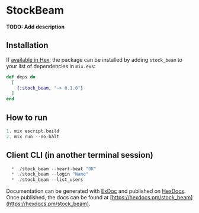 # StockBeam

**TODO: Add description**

## Installation

If [available in Hex](https://hex.pm/docs/publish), the package can be installed
by adding `stock_beam` to your list of dependencies in `mix.exs`:

```elixir
def deps do
  [
    {:stock_beam, "~> 0.1.0"}
  ]
end
```

## How to run

```elixir
1. mix escript.build
2. mix run --no-halt
```

## Client CLI (in another terminal session)

```elixir
  * ./stock_beam --heart-beat "OK"
  * ./stock_beam --login "Name"
  * ./stock_beam --list_users
```

Documentation can be generated with [ExDoc](https://github.com/elixir-lang/ex_doc)
and published on [HexDocs](https://hexdocs.pm). Once published, the docs can
be found at [https://hexdocs.pm/stock_beam](https://hexdocs.pm/stock_beam).
